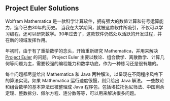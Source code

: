 ## Project Euler Solutions

Wolfram Mathematica 是一款科学计算软件，拥有强大的数值计算和符号运算能力，迄今已由30年的历史。
当我在大学期间，就被这款软件所吸引，不仅可以学习编程，还可以研究数学。30年过去了，这款软件仍然处以活跃的开发过程，并在新的领域发挥作用。

年初时，由于有了重拾数学的念头，开始重新研究 Mathematica，并用来解决 [Project Euler](https://projecteuler.net) 的问题。
Project Euler 主要以数论、组合数学、离散数学、计算几何等问题为主，需要较强的编程能力和数学功底，作为一种练习还是很有趣的。

每个问题都尽量给出 Mathematica 和 Java 两种解法，以呈现在不同程序风格下的算法实现。如果 Mathematica 运行速度很慢，则只给出 Java 解法。
一些数论和组合数学的基本算法已被整理成 Java 程序包，包括埃拉托色尼筛法、中国剩余定理、整数拆分、佩尔方程、连分数等等，可以用来解决很多问题。
